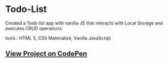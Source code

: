# Todo-List
Created a Todo list app with vanilla JS that interacts with Local Storage and executes CRUD operations:

tools : HTML 5, CSS Materialize, Vanilla JavaScript

## <a href="https://codepen.io/salma-py97/full/ZEpdZGy">View Project on CodePen</a>
